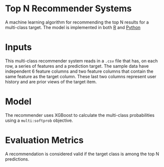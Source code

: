 # Top N Recommender Systems

A machine learning algorithm for recommending the top N results for a multi-class target. The model is implemented in both [R](xgbmodeltest.Rmd) and [Python](TopNRecommender.ipynb)
# Inputs

This multi-class recommender system reads in a `.csv` file that has, on each row, a series of features and a prediction target. The sample data have independent 6 feature columns and two feature columns that contain the same feature as the target column. These last two columns represent user history and are prior views of the target item.

# Model

The recommender uses XGBoost to calculate the multi-class probabilities using a `multi:softprob` objective.

# Evaluation Metrics

A recommendation is considered valid if the target class is among the top N predictions.